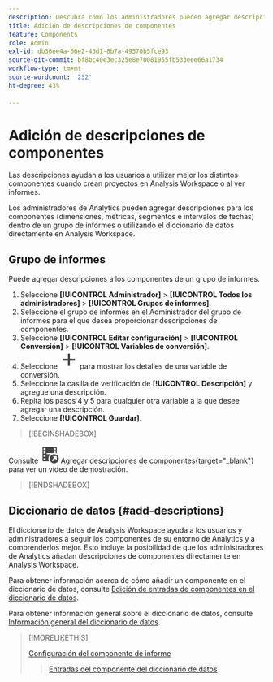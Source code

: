 ```yaml
---
description: Descubra cómo los administradores pueden agregar descripciones a los componentes mediante un grupo de informes o el diccionario de datos.
title: Adición de descripciones de componentes
feature: Components
role: Admin
exl-id: db36ee4a-66e2-45d1-8b7a-49570b5fce93
source-git-commit: bf8bc40e3ec325e8e70081955fb533eee66a1734
workflow-type: tm+mt
source-wordcount: '232'
ht-degree: 43%

---
```


# Adición de descripciones de componentes

Las descripciones ayudan a los usuarios a utilizar mejor los distintos componentes cuando crean proyectos en Analysis Workspace o al ver informes.

Los administradores de Analytics pueden agregar descripciones para los componentes (dimensiones, métricas, segmentos e intervalos de fechas) dentro de un grupo de informes o utilizando el diccionario de datos directamente en Analysis Workspace.

## Grupo de informes

Puede agregar descripciones a los componentes de un grupo de informes.

1. Seleccione **[!UICONTROL Administrador]** > **[!UICONTROL Todos los administradores]** > **[!UICONTROL Grupos de informes]**.
1. Seleccione el grupo de informes en el Administrador del grupo de informes para el que desea proporcionar descripciones de componentes.
1. Seleccione **[!UICONTROL Editar configuración]** > **[!UICONTROL Conversión]** > **[!UICONTROL Variables de conversión]**.
1. Seleccione ![Agregar](/help/assets/icons/Add.svg) para mostrar los detalles de una variable de conversión.
1. Seleccione la casilla de verificación de **[!UICONTROL Descripción]** y agregue una descripción.
1. Repita los pasos 4 y 5 para cualquier otra variable a la que desee agregar una descripción.
1. Seleccione **[!UICONTROL Guardar]**.

>[!BEGINSHADEBOX]

Consulte ![VideoCheckedOut](/help/assets/icons/VideoCheckedOut.svg) [Agregar descripciones de componentes](https://video.tv.adobe.com/v/25453?quality=12&learn=on){target="_blank"} para ver un vídeo de demostración.

>[!ENDSHADEBOX]


## Diccionario de datos {#add-descriptions}

El diccionario de datos de Analysis Workspace ayuda a los usuarios y administradores a seguir los componentes de su entorno de Analytics y a comprenderlos mejor. Esto incluye la posibilidad de que los administradores de Analytics añadan descripciones de componentes directamente en Analysis Workspace.

Para obtener información acerca de cómo añadir un componente en el diccionario de datos, consulte [Edición de entradas de componentes en el diccionario de datos](/help/analyze/analysis-workspace/components/data-dictionary/edit-entries-data-dictionary.md).

Para obtener información general sobre el diccionario de datos, consulte [Información general del diccionario de datos](/help/analyze/analysis-workspace/components/data-dictionary/data-dictionary-overview.md).

>[!MORELIKETHIS]
>
>[Configuración del componente de informe](/help/components/vrs/vrs-components.md)
>>[Entradas del componente del diccionario de datos](/help/analyze/analysis-workspace/components/data-dictionary/edit-entries-data-dictionary.md)
>